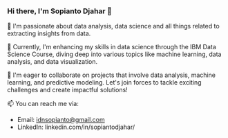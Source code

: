 ### Hi there, I'm Sopianto Djahar 👋

👀 I'm passionate about data analysis, data science and all things related to extracting insights from data.

🌱 Currently, I'm enhancing my skills in data science through the IBM Data Science Course, diving deep into various topics like machine learning, data analysis, and data visualization.

💞️ I'm eager to collaborate on projects that involve data analysis, machine learning, and predictive modeling. Let's join forces to tackle exciting challenges and create impactful solutions!

📫 You can reach me via:
   - Email: idnsopianto@gmail.com
   - LinkedIn: linkedin.com/in/sopiantodjahar/

<!---
soppdj is a ✨ special ✨ repository because its `README.md` (this file) appears on your GitHub profile.
You can click the Preview link to take a look at your changes.
--->
